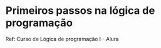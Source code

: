 # Primeiros passos na lógica de programação





<meta charset="UTF-8">


<script>

    function pulaLinha() {
    
        document.write("<br>");
        document.write("<br>");
}

    function mostra(frase) {
    
        document.write(frase);
        pulaLinha();
}

    function calculaImc(altura, peso) {
    
        return peso / (altura * altura);
}

var nome = prompt("Informe o seu nome");
var alturaInformada = prompt(nome + ", informe sua altura");
var pesoInformado = prompt(nome + ", informe seu peso");

var imc = calculaImc(alturaInformada, pesoInformado);

if(imc < 18.5) {

    mostra("Você está abaixo do recomendado");

}

if(imc > 24.9) {

    mostra("Você está acima do recomendado");
}

if(imc >= 18.5) {

    if(imc <= 24.9) {
    
        mostra("Seu IMC está excelente!");
    
    }

}

mostra (nome + ", o seu IMC é " +  imc);

</script>

Ref: Curso de Lógica de programação I - Alura